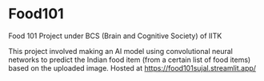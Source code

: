 # Food101
Food 101 Project under BCS (Brain and Cognitive Society) of IITK

This project involved making an AI model using convolutional neural networks to predict the Indian food item (from a certain list of food items) based on the uploaded image.
Hosted at https://food101sujal.streamlit.app/
